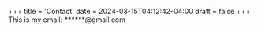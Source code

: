 +++
title = 'Contact'
date = 2024-03-15T04:12:42-04:00
draft = false
+++
This is my email: ******@gmail.com
